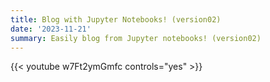 ```yaml
---
title: Blog with Jupyter Notebooks! (version02)
date: '2023-11-21'
summary: Easily blog from Jupyter notebooks! (version02)
---
```

{{< youtube w7Ft2ymGmfc controls="yes" >}}